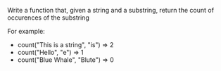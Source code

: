 Write a function that, given a string and a substring, return the count of occurences of the substring

For example:
- count("This is a string", "is") => 2
- count("Hello", "e") => 1
- count("Blue Whale", "Blute") => 0